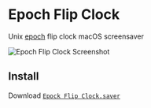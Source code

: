 # Epoch Flip Clock
Unix [epoch](https://en.wikipedia.org/wiki/Unix_time) flip clock macOS screensaver

![Epoch Flip Clock Screenshot](https://raw.githubusercontent.com/chrstphrknwtn/epoch-flip-clock/master/epochFlipClock.png)

## Install
Download [`Epock Flip Clock.saver`](https://github.com/chrstphrknwtn/epoch-flip-clock/releases/download/0.0.3/Epoch.Flip.Clock.saver.zip)
